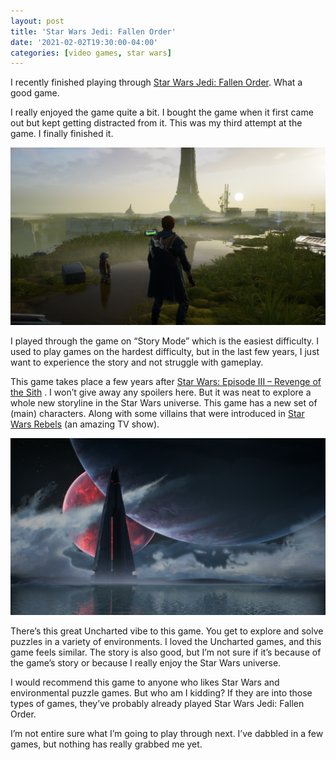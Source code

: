 ```yaml
---
layout: post
title: 'Star Wars Jedi: Fallen Order'
date: '2021-02-02T19:30:00-04:00'
categories: [video games, star wars]
---
```


I recently finished playing through [Star Wars Jedi: Fallen Order](https://en.wikipedia.org/wiki/Star_Wars_Jedi:_Fallen_Order). What a good game. 

I really enjoyed the game quite a bit. I bought the game when it first came out but kept getting distracted from it. This was my third attempt at the game. I finally finished it.

![Fallen Order Screenshot](/public/images/2021-fallen-order/fallen-order-1.png)

I played through the game on “Story Mode” which is the easiest difficulty. I used to play games on the hardest difficulty, but in the last few years, I just want to experience the story and not struggle with gameplay. 

This game takes place a few years after  [Star Wars: Episode III – Revenge of the Sith](https://en.wikipedia.org/wiki/Star_Wars:_Episode_III_%E2%80%93_Revenge_of_the_Sith) . I won’t give away any spoilers here. But it was neat to explore a whole new storyline in the Star Wars universe. This game has a new set of (main) characters. Along with some villains that were introduced in [Star Wars Rebels](https://en.wikipedia.org/wiki/Star_Wars_Rebels) (an amazing TV show). 

![Fallen Order Screenshot](/public/images/2021-fallen-order/fallen-order-2.png)

There’s this great Uncharted vibe to this game. You get to explore and solve puzzles in a variety of environments. I loved the Uncharted games, and this game feels similar. The story is also good, but I’m not sure if it’s because of the game’s story or because I really enjoy the Star Wars universe. 

I would recommend this game to anyone who likes Star Wars and environmental puzzle games. But who am I kidding? If they are into those types of games, they’ve probably already played Star Wars Jedi: Fallen Order.

I’m not entire sure what I’m going to play through next. I’ve dabbled in a few games, but nothing has really grabbed me yet. 
